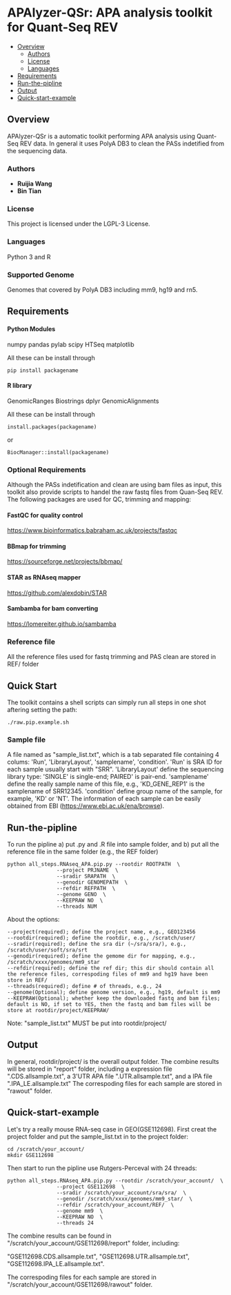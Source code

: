 # APAlyzer-QSr: APA analysis toolkit for Quant-Seq REV

- [Overview](#Overview)
  * [Authors](#Authors)
  * [License](#License)
  * [Languages](#Languages)  
- [Requirements](#Requirements)
- [Run-the-pipline](#Run-the-pipline)
- [Output](#Output) 
- [Quick-start-example](#Quick-start-example) 


## Overview
APAlyzer-QSr is a automatic toolkit performing APA analysis using Quant-Seq REV data. In general it uses PolyA DB3 to clean the PASs indetified from the sequencing data.

### Authors
* **Ruijia Wang**
* **Bin Tian**

### License
This project is licensed under the LGPL-3 License.

### Languages
Python 3 and R

### Supported Genome
Genomes that covered by PolyA DB3 including mm9, hg19 and rn5.

## Requirements
#### Python Modules
numpy
pandas
pylab
scipy
HTSeq
matplotlib

All these can be install through
```
pip install packagename
```

#### R library
GenomicRanges
Biostrings
dplyr
GenomicAlignments

All these can be install through
```
install.packages(packagename)
```
or
```
BiocManager::install(packagename)
```

### Optional Requirements
Although the PASs indetification and clean are using bam files as input, this toolkit also provide scripts to handel the raw fastq files from Quan-Seq REV.
The following packages are used for QC, trimming and mapping:

#### FastQC for quality control
https://www.bioinformatics.babraham.ac.uk/projects/fastqc

#### BBmap for trimming
https://sourceforge.net/projects/bbmap/

#### STAR as RNAseq mapper
https://github.com/alexdobin/STAR

#### Sambamba for bam converting
https://lomereiter.github.io/sambamba


### Reference file
All the reference files used for fastq trimming and PAS clean are stored in REF/ folder

## Quick Start
The toolkit contains a shell scripts can simply run all steps in one shot aftering setting the path:
```
./raw.pip.example.sh
```


### Sample file
A file named as "sample_list.txt", which is a tab separated file containing 4 colums: 'Run', 'LibraryLayout', 'samplename', 'condition'.
'Run' is SRA ID for each sample usually start with "SRR". 
'LibraryLayout' define the sequencing library type: 'SINGLE' is single-end; PAIRED' is pair-end. 
'samplename' define the really sample name of this file, e.g., 'KD_GENE_REP1' is the samplename of SRR12345.
'condition' define group name of the sample, for example, 'KD' or 'NT'. The information of each sample can be easily obtained from EBI (https://www.ebi.ac.uk/ena/browse).

## Run-the-pipline
To run the pipline a) put .py and .R file into sample folder, and b) put all the reference file in the same folder (e.g., the REF folder)
```
python all_steps.RNAseq_APA.pip.py --rootdir ROOTPATH  \
				--project PRJNAME  \
				--sradir SRAPATH  \
				--genodir GENOMEPATH  \
				--refdir REFPATH  \
				--genome GENO  \
				--KEEPRAW NO  \
				--threads NUM
```

About the options:
```
--project(required); define the project name, e.g., GEO123456
--rootdir(required); define the rootdir, e.g., /scratch/user/  
--sradir(required); define the sra dir (~/sra/sra/), e.g., /scratch/user/soft/sra/srt
--genodir(required); define the gemome dir for mapping, e.g., /scratch/xxxx/genomes/mm9_star
--refdir(required); define the ref dir; this dir should contain all the reference files, correspoding files of mm9 and hg19 have been store in REF/                
--threads(required); define # of threads, e.g., 24
--genome(Optional); define genome version, e.g., hg19, default is mm9
--KEEPRAW(Optional); whether keep the downloaded fastq and bam files; default is NO, if set to YES, then the fastq and bam files will be store at rootdir/project/KEEPRAW/
```

Note: 
"sample_list.txt" MUST be put into rootdir/project/ 

## Output
In general, rootdir/project/ is the overall output folder.
The combine results will be stored in "report" folder, including a expression file ".CDS.allsample.txt", a 3'UTR APA file ".UTR.allsample.txt", and a IPA file ".IPA_LE.allsample.txt"
The correspoding files for each sample are stored in "rawout" folder.

## Quick-start-example
Let's try a really mouse RNA-seq case in GEO(GSE112698). First creat the project folder and put the sample_list.txt in to the project folder:
```
cd /scratch/your_account/
mkdir GSE112698
```

Then start to run the pipline use Rutgers-Perceval with 24 threads:
```
python all_steps.RNAseq_APA.pip.py --rootdir /scratch/your_account/  \
				--project GSE112698  \
				--sradir /scratch/your_account/sra/sra/  \
				--genodir /scratch/xxxx/genomes/mm9_star/  \
				--refdir /scratch/your_account/REF/  \
				--genome mm9  \
				--KEEPRAW NO  \
				--threads 24
```

The combine results can be found in "/scratch/your_account/GSE112698/report" folder, including:

"GSE112698.CDS.allsample.txt", "GSE112698.UTR.allsample.txt", "GSE112698.IPA_LE.allsample.txt".

The correspoding files for each sample are stored in "/scratch/your_account/GSE112698/rawout" folder.
